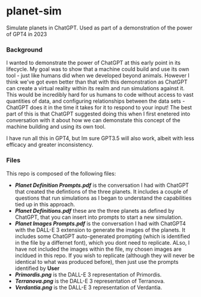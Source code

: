 # planet-sim
Simulate planets in ChatGPT.  Used as part of a demonstration of the power of GPT4 in 2023

### Background
I wanted to demonstrate the power of ChatGPT at this early point in its lifecycle.  My goal was to show that a machine could build and use its own tool - just like humans did when we developed beyond animals.  However I think we've got even better than that with this demonstration as ChatGPT can create a virtual reality within its realm and run simulations against it.  This would be incredibly hard for us humans to code without access to vast quantities of data, and configuring relationships between the data sets - ChatGPT does it in the time it takes for it to respond to your input!  The best part of this is that ChatGPT suggested doing this when I first enetered into conversation with it about how we can demonstate this concept of the machine building and using its own tool.

I have run all this in GPT4, but Im sure GPT3.5 will also work, albeit with less efficacy and greater inconsistency.

### Files
This repo is composed of the following files:

-  ***Planet Definition Prompts.pdf*** is the conversation I had with ChatGPT that created the defintions of the three planets.  It includes a couple of questions that run simulations as I began to understand the capabilities tied up in this approach.
-  ***Planet Definitions.pdf*** these are the three planets as defined by ChatGPT, that you can insert into prompts to start a new simulation.
-  ***Planet Images Prompts.pdf*** is the conversation I had with ChatGPT4 with the DALL-E 3 extension to generate the images of the planets.  It includes some ChatGPT auto-generated prompting (which is identified in the file by a differnet font), which you dont need to replicate.  ALso, I have not included the images within the file, my chosen images are incldued in this repo.  If you wish to replicate (although they will never be identical to what was produced before), then just use the prompts identified by **User**
-  ***Primordis.png*** is the DALL-E 3 representation of Primordis.
-  ***Terranova.png*** is the DALL-E 3 representation of Terranova.
-  ***Verdantia.png*** is the DALL-E 3 representation of Verdantia.
